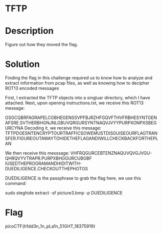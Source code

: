 # TFTP

# Description

Figure out how they moved the flag.

# Solution

Finding the flag in this challenge required us to know how to analyze and extract information from pcap files, as well as knowing how to decipher ROT13 encoded messages

First, I extracted the TFTP objects into a singluar directory, which I have attached.
Next, upon opening instructions.txt, we receive this ROT13 message:

GSGCQBRFAGRAPELCGBHEGENSSVPFBJRZHFGQVFTHVFRBHESYNTGENAFSRE.SVTHERBHGNJNLGBUVQRGURSYNTNAQVJVYYPURPXONPXSBEGURCYNA
Decoding it, we receive this message:
TFTPDOESNTENCRYPTOURTRAFFICSOWEMUSTDISGUISEOURFLAGTRANSFER.FIGUREOUTAWAYTOHIDETHEFLAGANDIWILLCHECKBACKFORTHEPLAN

We then receive this messsage:
VHFRQGURCEBTENZNAQUVQVGJVGU-QHRQVYVTRAPR.PURPXBHGGURCUBGBF
IUSEDTHEPROGRAMANDHIDITWITH-DUEDILIGENCE.CHECKOUTTHEPHOTOS

DUEDILIGENCE is the passphrase to grab the flag here, we use this command:

sudo steghide extract -sf picture3.bmp -p DUEDILIGENCE

# Flag
picoCTF{h1dd3n_1n_pLa1n_51GHT_18375919}

